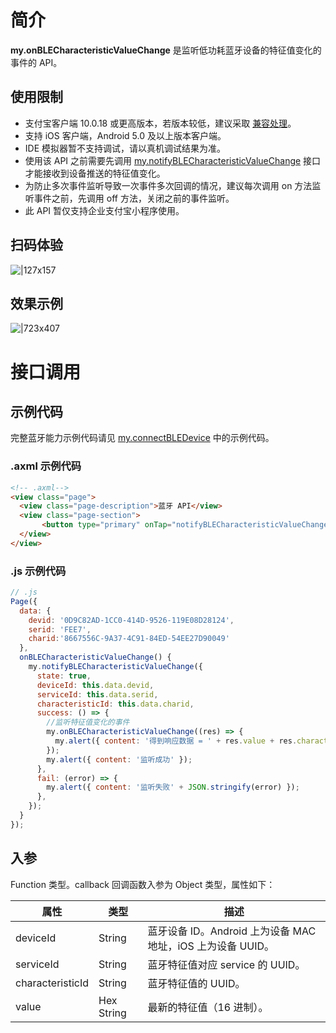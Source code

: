 # 简介

**my.onBLECharacteristicValueChange** 是监听低功耗蓝牙设备的特征值变化的事件的 API。
## 使用限制

- 支付宝客户端 10.0.18 或更高版本，若版本较低，建议采取 [兼容处理](/mini/framework/compatibility)。
- 支持 iOS 客户端，Android 5.0 及以上版本客户端。
- IDE 模拟器暂不支持调试，请以真机调试结果为准。
- 使用该 API 之前需要先调用 [my.notifyBLECharacteristicValueChange](https://opendocs.alipay.com/mini/api/pdzk44) 接口才能接收到设备推送的特征值变化。
- 为防止多次事件监听导致一次事件多次回调的情况，建议每次调用 on 方法监听事件之前，先调用 off 方法，关闭之前的事件监听。
- 此 API 暂仅支持企业支付宝小程序使用。

## 扫码体验

![|127x157](https://gw.alipayobjects.com/zos/skylark-tools/public/files/b901af23d934e7ebc5d0dea82effdd4d.jpeg#align=left&display=inline&height=157&margin=%5Bobject%20Object%5D&originHeight=157&originWidth=127&status=done&style=stroke&width=127)

## 效果示例

![|723x407](https://gw.alipayobjects.com/zos/skylark-tools/public/files/d88a0c2b332da204679bd9b04bcef81f.png#align=left&display=inline&height=420&margin=%5Bobject%20Object%5D&originHeight=720&originWidth=1280&status=done&style=stroke&width=746)

# 接口调用

## 示例代码
完整蓝牙能力示例代码请见 [my.connectBLEDevice](https://opendocs.alipay.com/mini/api/tmew6e) 中的示例代码。

### .axml 示例代码

```html
<!-- .axml-->
<view class="page">
  <view class="page-description">蓝牙 API</view>
  <view class="page-section"> 
       <button type="primary" onTap="notifyBLECharacteristicValueChange">监听特征值数据变化</button>   
  </view>
</view>
```

### .js 示例代码

```javascript
// .js
Page({
  data: {
    devid: '0D9C82AD-1CC0-414D-9526-119E08D28124',
    serid: 'FEE7',
    charid:'8667556C-9A37-4C91-84ED-54EE27D90049'
  },
  onBLECharacteristicValueChange() {
    my.notifyBLECharacteristicValueChange({
      state: true,
      deviceId: this.data.devid,
      serviceId: this.data.serid,
      characteristicId: this.data.charid,
      success: () => {
        //监听特征值变化的事件
        my.onBLECharacteristicValueChange((res) => {
          my.alert({ content: '得到响应数据 = ' + res.value + res.characteristicId + res.deviceId + res.serviceId });
        });
        my.alert({ content: '监听成功' });
      },
      fail: (error) => {
        my.alert({ content: '监听失败' + JSON.stringify(error) });
      },
    });
  }
});
```

## 入参

Function 类型。callback 回调函数入参为 Object 类型，属性如下：

| **属性** | **类型** | **描述** |
| --- | --- | --- |
| deviceId | String | 蓝牙设备 ID。Android 上为设备 MAC 地址，iOS 上为设备 UUID。 |
| serviceId | String | 蓝牙特征值对应 service 的 UUID。 |
| characteristicId | String | 蓝牙特征值的 UUID。 |
| value | Hex String | 最新的特征值（16 进制）。 |

